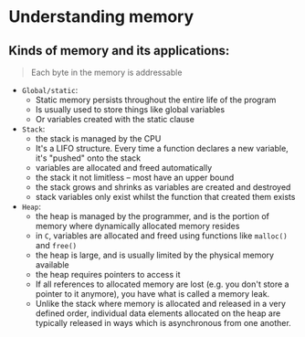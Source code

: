 # Understanding memory

## Kinds of memory and its applications:

> Each byte in the memory is addressable

- `Global/static`:
    - Static memory persists throughout the entire life of the program
    - Is usually used to store things like global variables
    - Or variables created with the static clause
- `Stack`:
    - the stack is managed by the CPU
    - It's a LIFO structure. Every time a function declares a new
        variable, it's "pushed" onto the stack
    - variables are allocated and freed automatically
    - the stack it not limitless – most have an upper bound
    - the stack grows and shrinks as variables are created and
        destroyed
    - stack variables only exist whilst the function that created
        them exists
- `Heap`:
    - the heap is managed by the programmer, and is the portion of
        memory where dynamically allocated memory resides
    - in `C`, variables are allocated and freed using functions like
        `malloc()` and `free()`
    - the heap is large, and is usually limited by the physical memory
        available
    - the heap requires pointers to access it
    - If all references to allocated memory are lost (e.g. you don't
        store a pointer to it anymore), you have what is called a
        memory leak.
    - Unlike the stack where memory is allocated and released in a
        very defined order, individual data elements allocated on the
        heap are typically released in ways which is asynchronous
        from one another.
